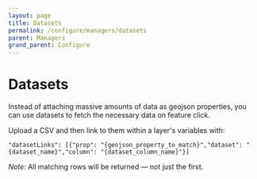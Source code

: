 ```yaml
---
layout: page
title: Datasets
permalink: /configure/managers/datasets
parent: Managers
grand_parent: Configure
---
```


# Datasets

Instead of attaching massive amounts of data as geojson properties, you can use datasets to fetch the necessary data on feature click.

Upload a CSV and then link to them within a layer's variables with:

```
"datasetLinks": [{"prop": "{geojson_property_to_match}","dataset": "{dataset_name}","column": "{dataset_column_name}"}]
```

_Note:_ All matching rows will be returned — not just the first.
